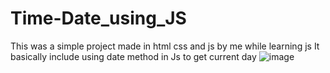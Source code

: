 # Time-Date_using_JS
This was a simple project made in html css and js by me while learning js 
It basically include using date method in Js to get current day 
![image](https://github.com/adarshpandey515/Time-Date_using_JS/assets/124281012/edcb85a1-af95-4c2d-be67-8bb86a21f328)

